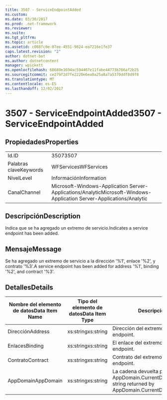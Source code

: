 ```yaml
---
title: 3507 - ServiceEndpointAdded
ms.custom: 
ms.date: 03/30/2017
ms.prod: .net-framework
ms.reviewer: 
ms.suite: 
ms.tgt_pltfrm: 
ms.topic: article
ms.assetid: c068fc0e-07ee-4551-9824-ea7216e1fe37
caps.latest.revision: "2"
author: dotnet-bot
ms.author: dotnetcontent
manager: wpickett
ms.openlocfilehash: 68689e1694ac594467e11fabe44773b766af2b25
ms.sourcegitcommit: ce279f2d7fe2220e6ea0a25a8a7a5370ddf8d9f0
ms.translationtype: MT
ms.contentlocale: es-ES
ms.lasthandoff: 12/02/2017
---
```

# <a name="3507---serviceendpointadded"></a><span data-ttu-id="2ac1a-102">3507 - ServiceEndpointAdded</span><span class="sxs-lookup"><span data-stu-id="2ac1a-102">3507 - ServiceEndpointAdded</span></span>
## <a name="properties"></a><span data-ttu-id="2ac1a-103">Propiedades</span><span class="sxs-lookup"><span data-stu-id="2ac1a-103">Properties</span></span>  
  
|||  
|-|-|  
|<span data-ttu-id="2ac1a-104">Id.</span><span class="sxs-lookup"><span data-stu-id="2ac1a-104">ID</span></span>|<span data-ttu-id="2ac1a-105">3507</span><span class="sxs-lookup"><span data-stu-id="2ac1a-105">3507</span></span>|  
|<span data-ttu-id="2ac1a-106">Palabras clave</span><span class="sxs-lookup"><span data-stu-id="2ac1a-106">Keywords</span></span>|<span data-ttu-id="2ac1a-107">WFServices</span><span class="sxs-lookup"><span data-stu-id="2ac1a-107">WFServices</span></span>|  
|<span data-ttu-id="2ac1a-108">Nivel</span><span class="sxs-lookup"><span data-stu-id="2ac1a-108">Level</span></span>|<span data-ttu-id="2ac1a-109">Información</span><span class="sxs-lookup"><span data-stu-id="2ac1a-109">Information</span></span>|  
|<span data-ttu-id="2ac1a-110">Canal</span><span class="sxs-lookup"><span data-stu-id="2ac1a-110">Channel</span></span>|<span data-ttu-id="2ac1a-111">Microsoft-Windows-Application Server-Applications/Analytic</span><span class="sxs-lookup"><span data-stu-id="2ac1a-111">Microsoft-Windows-Application Server-Applications/Analytic</span></span>|  
  
## <a name="description"></a><span data-ttu-id="2ac1a-112">Descripción</span><span class="sxs-lookup"><span data-stu-id="2ac1a-112">Description</span></span>  
 <span data-ttu-id="2ac1a-113">Indica que se ha agregado un extremo de servicio.</span><span class="sxs-lookup"><span data-stu-id="2ac1a-113">Indicates a service endpoint has been added.</span></span>  
  
## <a name="message"></a><span data-ttu-id="2ac1a-114">Mensaje</span><span class="sxs-lookup"><span data-stu-id="2ac1a-114">Message</span></span>  
 <span data-ttu-id="2ac1a-115">Se ha agregado un extremo de servicio a la dirección '%1', enlace '%2', y contrato '%3'.</span><span class="sxs-lookup"><span data-stu-id="2ac1a-115">A service endpoint has been added for address '%1', binding '%2', and contract '%3'.</span></span>  
  
## <a name="details"></a><span data-ttu-id="2ac1a-116">Detalles</span><span class="sxs-lookup"><span data-stu-id="2ac1a-116">Details</span></span>  
  
|<span data-ttu-id="2ac1a-117">Nombre del elemento de datos</span><span class="sxs-lookup"><span data-stu-id="2ac1a-117">Data Item Name</span></span>|<span data-ttu-id="2ac1a-118">Tipo del elemento de datos</span><span class="sxs-lookup"><span data-stu-id="2ac1a-118">Data Item Type</span></span>|<span data-ttu-id="2ac1a-119">Descripción</span><span class="sxs-lookup"><span data-stu-id="2ac1a-119">Description</span></span>|  
|--------------------|--------------------|-----------------|  
|<span data-ttu-id="2ac1a-120">Dirección</span><span class="sxs-lookup"><span data-stu-id="2ac1a-120">Address</span></span>|<span data-ttu-id="2ac1a-121">xs:string</span><span class="sxs-lookup"><span data-stu-id="2ac1a-121">xs:string</span></span>|<span data-ttu-id="2ac1a-122">Dirección del extremo.</span><span class="sxs-lookup"><span data-stu-id="2ac1a-122">The address of the endpoint.</span></span>|  
|<span data-ttu-id="2ac1a-123">Enlaces</span><span class="sxs-lookup"><span data-stu-id="2ac1a-123">Binding</span></span>|<span data-ttu-id="2ac1a-124">xs:string</span><span class="sxs-lookup"><span data-stu-id="2ac1a-124">xs:string</span></span>|<span data-ttu-id="2ac1a-125">El enlace del extremo.</span><span class="sxs-lookup"><span data-stu-id="2ac1a-125">The binding of the endpoint.</span></span>|  
|<span data-ttu-id="2ac1a-126">Contrato</span><span class="sxs-lookup"><span data-stu-id="2ac1a-126">Contract</span></span>|<span data-ttu-id="2ac1a-127">xs:string</span><span class="sxs-lookup"><span data-stu-id="2ac1a-127">xs:string</span></span>|<span data-ttu-id="2ac1a-128">Contrato del extremo.</span><span class="sxs-lookup"><span data-stu-id="2ac1a-128">The contract of the endpoint.</span></span>|  
|<span data-ttu-id="2ac1a-129">AppDomain</span><span class="sxs-lookup"><span data-stu-id="2ac1a-129">AppDomain</span></span>|<span data-ttu-id="2ac1a-130">xs:string</span><span class="sxs-lookup"><span data-stu-id="2ac1a-130">xs:string</span></span>|<span data-ttu-id="2ac1a-131">La cadena devuelta por AppDomain.CurrentDomain.FriendlyName.</span><span class="sxs-lookup"><span data-stu-id="2ac1a-131">The string returned by AppDomain.CurrentDomain.FriendlyName.</span></span>|
